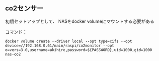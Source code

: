 ## co2センサー
初期セットアップとして、
NASをdocker volumeにマウントする必要がある

コマンド：
   ```
 docker volume create --driver local --opt type=cifs --opt device=//192.168.0.61/main/raspi/co2monitor --opt o=vers=3.0,username=akihiro,password=${PASSWORD},uid=1000,gid=1000 nas-co2
   ```